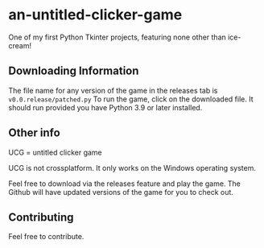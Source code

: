 # an-untitled-clicker-game
One of my first Python Tkinter projects, featuring none other than ice-cream!

## Downloading Information
The file name for any version of the game in the releases tab is `v0.0.release/patched.py`
To run the game, click on the downloaded file. It should run provided you have Python 3.9 or later installed.

## Other info

UCG = untitled clicker game

UCG is not crossplatform. It only works on the Windows operating system.

Feel free to download via the releases feature and play the game. The Github will have updated versions of the game for you to check out.

## Contributing
Feel free to contribute.
